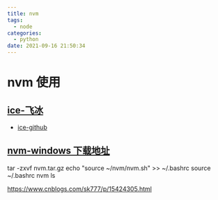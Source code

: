 ```yaml
---
title: nvm
tags:
  - node
categories:
  - python
date: 2021-09-16 21:50:34
---
```


# nvm 使用
## [ice-飞冰](https://ice.work/docs/guide/upgrade)
- [ice-github](https://github.com/alibaba/ice)


## [nvm-windows 下载地址](https://github.com/coreybutler/nvm-windows/releases)

tar -zxvf nvm.tar.gz
echo "source ~/nvm/nvm.sh" >> ~/.bashrc
source ~/.bashrc
nvm ls

https://www.cnblogs.com/sk777/p/15424305.html


